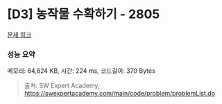 # [D3] 농작물 수확하기 - 2805 

[문제 링크](https://swexpertacademy.com/main/code/problem/problemDetail.do?contestProbId=AV7GLXqKAWYDFAXB) 

### 성능 요약

메모리: 64,624 KB, 시간: 224 ms, 코드길이: 370 Bytes



> 출처: SW Expert Academy, https://swexpertacademy.com/main/code/problem/problemList.do